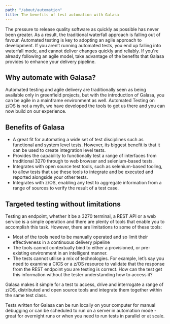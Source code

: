 ```yaml
---
path: "/about/automation"
title: The benefits of test automation with Galasa
---
```


The pressure to release quality software as quickly as possible has never been greater. As a result, the traditional 
waterfall approach is falling out of favour. Automated testing is key to adopting an agile approach to development. If you aren’t running automated tests, you end up falling into waterfall mode, and cannot deliver changes quickly and reliably. If you're already following an agile model, take advantage of the benefits that Galasa provides to enhance your delivery pipeline.  

## Why automate with Galasa?
Automated testing and agile delivery are traditionally seen as being available only in greenfield projects, but with the introduction of Galasa, you can be agile in a mainframe environment as well. Automated Testing on z/OS is not a myth, we have developed the tools to get us there and you can now build on our experience.

## Benefits of Galasa
- A great fit for automating a wide set of test disciplines such as functional and system level tests. However, its biggest benefit is that it can be used to create integration level tests.
- Provides the capability to functionally test a range of interfaces from traditional 3270 through to web browser and selenium-based tests.  
- Integrates with open source test tools, such as selenium-based tooling, to allow tests that use these tools to integrate and be executed and reported alongside your other tests.
- Integrates with z/OS, enabling any test to aggregate information from a range of sources to verify the result of a test case.

## Targeted testing without limitations
Testing an endpoint, whether it be a 3270 terminal, a REST API or a web service is a simple operation and there are plenty of tools 
that enable you to accomplish this task.  However, there are  limitations to some of these tools:

-	Most of the tools need to be manually operated and so limit their effectiveness in a continuous delivery pipeline
-	The tools cannot contextually bind to either a provisioned, or pre-existing environment in an intelligent manner.
-	The tests cannot utilise a mix of technologies.  For example, let’s say you need to examine a CICS or a z/OS resource to validate that the response from the REST endpoint you are testing is correct.  How can the test get this information without the tester understanding how to access it?

Galasa makes it simple for a test to access, drive and interrogate a range of z/OS, distributed and open source tools and integrate them together within the same test class.

Tests written for Galasa can be run locally on your computer for manual debugging or can be scheduled to run on a server in automation mode - great for overnight runs or when you need to run tests in parallel or at scale. 


